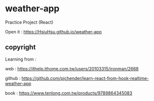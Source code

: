 # weather-app

Practice Project (React)

Open it : https://HsiuHsu.github.io/weather-app

## copyright

Learning from : 

web : https://ithelp.ithome.com.tw/users/20103315/ironman/2668

github : https://github.com/pjchender/learn-react-from-hook-realtime-weather-app

book : https://www.tenlong.com.tw/products/9789864345083
